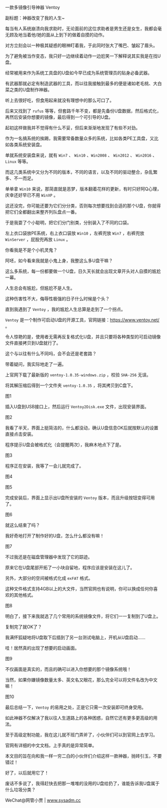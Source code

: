 一款多镜像引导神器 Ventoy

副标题：神器改变了我的人生~



每当有人系统崩溃向我求助时，无论面前的这位求助者是男生还是女生，我都会毫无顾及地当着他/她的面从上到下的做着自摸的动作。

对方立刻会以一种极其疑惑的眼神盯着我，于此同时张大了嘴巴、皱起了眉头。

为了避免被当作变态，我只好一边继续着动作一边尬笑一下解释说其实我是在找U盘。



经常被用来作为系统工具盘的U盘如今早已成为系统管理员的贴身必备武器。

有武器那就必定有制造武器的工具，而以往我接触到最多的便是诸如老毛桃、大白菜之类的U盘制作神器。

听上去很好吃，但食用起来就没有理想中的那么可口了。

后来又找到了 `rufus` 等等，但套路千年不变，都是先备份U盘数据，然后格式化，再然后安装你想要的镜像，最后得到一个可引导的U盘。



起初这样做我并不觉得有什么不妥，但后来渐渐地发现了有些不对劲。

作为一名搞系统的挨踢，我需要常备数量众多的系统，比如各类PE工具盘，又比如各类系统安装盘。

单就系统安装盘来说，就有 `Win7` 、 `Win10` 、`Win2008` 、 `Win2012` 、 `Win2016` 、 `Linux` 等等。

而这几类系统中又分为不同的版本，不同的语言，以及不同的驱动整合，杂乱繁多、不一而足。

单单拿 `Win10` 来说，那简直就是恶梦，版本翻着花样的更新，有时只好阿Q心理，庆幸还好早已不用 `WinXP` 。



这还没完，你可能还要为它们分分类，否则每次想要找到合适的那个U盘，你就得把它们全都翻出来整齐列队盘点一番。

于是我耍了个小聪明，把它们分门别类，分别装入了不同的口袋。

左上衣口袋放PE系统，右上衣口袋放 `Win10` ，左裤兜放 `Win7` ，右裤兜放 `WinServer` ，屁股兜再放 `Linux` 。

你看我是不是个小机灵鬼？

阿呸，如今看来我就是小鬼上身，我整这么多U盘干嘛？

这么多系统，每一份都要做一个U盘，日久天长就会出现文章开头对人自摸的尴尬一幕。



人生总会有尴尬，但尴尬不是人生。

这种伤害性不大，侮辱性极强的日子什么时候是个头？

直到我遇到了 `Ventoy` ，我的尴尬人生总算是走到了一个拐点。

`Ventoy` 是一个制作可启动U盘的开源工具，官网链接：https://www.ventoy.net/ 。

令人惊艳的是，使用者无需再反复格式化U盘，并且只要将各种类型的可启动镜像文件直接拷贝到U盘就行了。

这个与以往有什么不同吗，会不会还是老套路？

带着疑问，我实际地走了一遍。



上官网下载了最新版的 `ventoy-1.0.35-windows.zip` ，校验 `SHA-256` 无误。

将其解压缩后得到一个文件夹 `ventoy-1.0.35` ，将其拷贝到C盘下。

图1



插入U盘到USB接口上，然后运行 `Ventoy2Disk.exe` 文件，出现安装界面。

图2



我看了半天，界面上挺简洁的，什么都没动，确认U盘信息OK后就按默认的设置直接点击安装。

程序提示U盘会被格式化（会提醒两次），我麻木地点下了是。

图3



程序正在安装，我等了一会儿就完成了。

图4

图5



完成安装后，界面上显示出U盘所安装的 `Ventoy` 版本，而且升级按钮变得可用了。

图6



就这么结束了吗？

我好奇地打开了制作好的U盘，怎么什么都没有嘛！

图7



不过我还是在磁盘管理器中发现了它的踪迹。

原来它在U盘尾部开拓了一小块自留地，程序应该是安装在这儿了。

另外，大部分的空间被格式化成 `exFAT` 格式。

这种文件格式支持4GB以上的大文件，当然官网也有说明，你可以换成任何你喜欢的其他格式。

图8



明白了，接下来我就选了几个常用的系统镜像文件，将它们一一复制到了U盘上。

复制完了就OK了？

我满怀狐疑地将U盘取下后插到了另一台测试电脑上，开机从U盘启动......

哇！居然真的出现了想要的启动画面。

图9



不仅画面是真实的，而且的确可以进入你想要的那个镜像系统哦！

当然，如果你嫌镜像数量太多、英文名又眼花，那么完全可以将文件名改为中文嘛！

图10



最后总结一下，`Ventoy` 的易用之处，正是它只需一次安装即可终身受用。

如此神器不仅解决了我以往人生道路上的各种困惑，自然它还有更多更高级的用法。

至于高级定制功能，我在这儿就不班门弄斧了，小伙伴们可以到官网上去学习。

官网有详细的中文文档，上手真的是异常简单。

本文目的旨在向和我一样一穷二白的小伙伴们介绍这样一款神器，抛砖引玉，不要错过！

好了，以后就用它了！

废话不多说了，我得赶快去把那一堆堆的没用的U盘给扔了，谁能告诉我U盘属于什么垃圾分类？



WeChat@网管小贾 | www.sysadm.cc